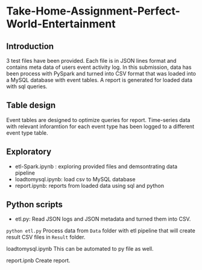 # Take-Home-Assignment-Perfect-World-Entertainment

## Introduction
3 test files have been provided. Each file is in JSON lines format and contains meta data of users event activity log. In this submission, data has been process with PySpark and turned into CSV format that was loaded into a MySQL database with event tables. A report is generated for loaded data with sql queries.


## Table design
Event tables are designed to optimize queries for report. Time-series data with relevant inforamtion for each event type has been logged to a different event type table.

## Exploratory
- etl-Spark.ipynb : exploring provided files and demsontrating data pipeline
- loadtomysql.ipynb: load csv to MySQL database
- report.ipynb: reports from loaded data using sql and python 


## Python scripts

- etl.py: Read JSON logs and JSON metadata and turned them into CSV.


`python etl.py`
Process data from `Data` folder with etl pipeline that will create result CSV files in `Result` folder.

loadtomysql.ipynb
This can be automated to py file as well. 

report.ipnb
Create report.
